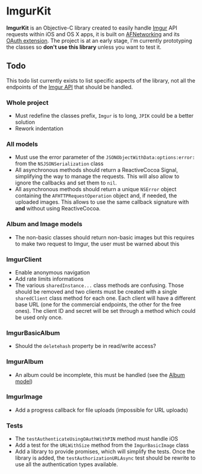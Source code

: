 # ImgurKit

__ImgurKit__ is an Objective-C library created to easily handle [Imgur](http://imgur.com) API requests within iOS and OS X apps, it is built on [AFNetworking](http://afnetworking.com/) and its [OAuth extension](https://github.com/AFNetworking/AFOAuth2Client). The project is at an early stage, I'm currently prototyping the classes so __don't use this library__ unless you want to test it.

## Todo

This todo list currently exists to list specific aspects of the library, not all the endpoints of the [Imgur API](http://api.imgur.com/) that should be handled.

### Whole project

* Must redefine the classes prefix, `Imgur` is to long, `JPIK` could be a better solution
* Rework indentation

### All models

* Must use the error parameter of the `JSONObjectWithData:options:error:` from the `NSJSONSerialization` class
* All asynchronous methods should return a ReactiveCocoa Signal, simplifying the way to manage the requests. This will also allow to ignore the callbacks and set them to `nil`.
* All asynchronous methods should return a unique `NSError` object containing the `AFHTTPRequestOperation` object and, if needed, the uploaded images. This allows to use the same callback signature with __and__ without using ReactiveCocoa.

### Album and Image models

* The non-basic classes should return non-basic images but this requires to make two request to Imgur, the user must be warned about this

### ImgurClient

* Enable anonymous navigation
* Add rate limits informations
* The various `sharedInstance...` class methods are confusing. Those should be removed and two clients must be created with a single `sharedClient` class method for each one. Each client will have a different base URL (one for the commercial endpoints, the other for the free ones). The client ID and secret will be set through a method which could be used only once.

### ImgurBasicAlbum

* Should the `deletehash` property be in read/write access?

### ImgurAlbum

* An album could be incomplete, this must be handled (see the [Album model](http://api.imgur.com/models/album))

### ImgurImage

* Add a progress callback for file uploads (impossible for URL uploads)

### Tests

* The `testAuthenticateUsingOAuthWithPIN` method must handle iOS
* Add a test for the `URLWithSize` method from the `ImgurBasicImage` class
* Add a library to provide promises, which will simplify the tests. Once the library is added, the `testAuthorizationURLAsync` test should be rewrite to use all the authentication types available.